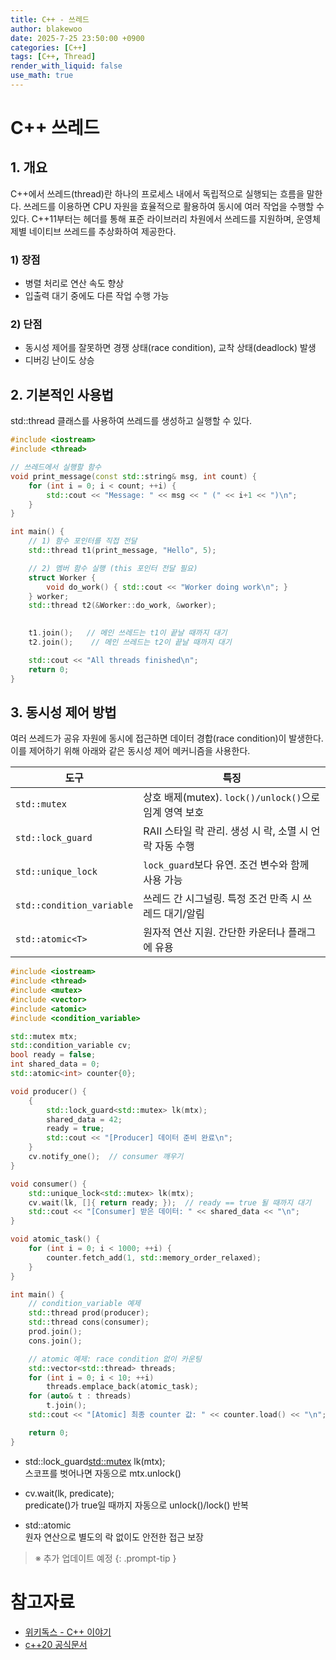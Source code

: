```yaml
---
title: C++ - 쓰레드
author: blakewoo
date: 2025-7-25 23:50:00 +0900
categories: [C++]
tags: [C++, Thread] 
render_with_liquid: false
use_math: true
---
```


# C++ 쓰레드
## 1. 개요
C++에서 쓰레드(thread)란 하나의 프로세스 내에서 독립적으로 실행되는 흐름을 말한다.
쓰레드를 이용하면 CPU 자원을 효율적으로 활용하여 동시에 여러 작업을 수행할 수 있다.
C++11부터는 <thread> 헤더를 통해 표준 라이브러리 차원에서 쓰레드를 지원하며,
운영체제별 네이티브 쓰레드를 추상화하여 제공한다.

### 1) 장점
- 병렬 처리로 연산 속도 향상
- 입출력 대기 중에도 다른 작업 수행 가능

### 2) 단점
- 동시성 제어를 잘못하면 경쟁 상태(race condition), 교착 상태(deadlock) 발생
- 디버깅 난이도 상승

## 2. 기본적인 사용법
std::thread 클래스를 사용하여 쓰레드를 생성하고 실행할 수 있다.

```cpp
#include <iostream>
#include <thread>

// 쓰레드에서 실행할 함수
void print_message(const std::string& msg, int count) {
    for (int i = 0; i < count; ++i) {
        std::cout << "Message: " << msg << " (" << i+1 << ")\n";
    }
}

int main() {
    // 1) 함수 포인터를 직접 전달
    std::thread t1(print_message, "Hello", 5);

    // 2) 멤버 함수 실행 (this 포인터 전달 필요)
    struct Worker {
        void do_work() { std::cout << "Worker doing work\n"; }
    } worker;
    std::thread t2(&Worker::do_work, &worker);

    
    t1.join();   // 메인 쓰레드는 t1이 끝날 때까지 대기
    t2.join();    // 메인 쓰레드는 t2이 끝날 때까지 대기

    std::cout << "All threads finished\n";
    return 0;
}
```

## 3. 동시성 제어 방법
여러 쓰레드가 공유 자원에 동시에 접근하면 데이터 경합(race condition)이 발생한다.
이를 제어하기 위해 아래와 같은 동시성 제어 메커니즘을 사용한다.

| 도구                        | 특징                                         |
| ------------------------- | ------------------------------------------ |
| `std::mutex`              | 상호 배제(mutex). `lock()/unlock()`으로 임계 영역 보호 |
| `std::lock_guard`         | RAII 스타일 락 관리. 생성 시 락, 소멸 시 언락 자동 수행       |
| `std::unique_lock`        | `lock_guard`보다 유연. 조건 변수와 함께 사용 가능         |
| `std::condition_variable` | 쓰레드 간 시그널링. 특정 조건 만족 시 쓰레드 대기/알림           |
| `std::atomic<T>`          | 원자적 연산 지원. 간단한 카운터나 플래그에 유용                |


```cpp
#include <iostream>
#include <thread>
#include <mutex>
#include <vector>
#include <atomic>
#include <condition_variable>

std::mutex mtx;
std::condition_variable cv;
bool ready = false;
int shared_data = 0;
std::atomic<int> counter{0};

void producer() {
    {
        std::lock_guard<std::mutex> lk(mtx);
        shared_data = 42;
        ready = true;
        std::cout << "[Producer] 데이터 준비 완료\n";
    }
    cv.notify_one();  // consumer 깨우기
}

void consumer() {
    std::unique_lock<std::mutex> lk(mtx);
    cv.wait(lk, []{ return ready; });  // ready == true 될 때까지 대기
    std::cout << "[Consumer] 받은 데이터: " << shared_data << "\n";
}

void atomic_task() {
    for (int i = 0; i < 1000; ++i) {
        counter.fetch_add(1, std::memory_order_relaxed);
    }
}

int main() {
    // condition_variable 예제
    std::thread prod(producer);
    std::thread cons(consumer);
    prod.join();
    cons.join();

    // atomic 예제: race condition 없이 카운팅
    std::vector<std::thread> threads;
    for (int i = 0; i < 10; ++i)
        threads.emplace_back(atomic_task);
    for (auto& t : threads)
        t.join();
    std::cout << "[Atomic] 최종 counter 값: " << counter.load() << "\n";

    return 0;
}
```
- std::lock_guard<std::mutex> lk(mtx);   
  스코프를 벗어나면 자동으로 mtx.unlock()


- cv.wait(lk, predicate);   
   predicate()가 true일 때까지 자동으로 unlock()/lock() 반복


- std::atomic   
   원자 연산으로 별도의 락 없이도 안전한 접근 보장
  

> ※ 추가 업데이트 예정
{: .prompt-tip }

# 참고자료
- [위키독스 - C++ 이야기](https://wikidocs.net/25044)
- [c++20 공식문서](https://isocpp.org/files/papers/N4860.pdf)
